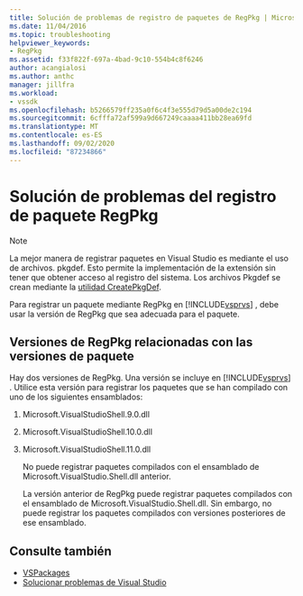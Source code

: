 ```yaml
---
title: Solución de problemas de registro de paquetes de RegPkg | Microsoft Docs
ms.date: 11/04/2016
ms.topic: troubleshooting
helpviewer_keywords:
- RegPkg
ms.assetid: f33f822f-697a-4bad-9c10-554b4c8f6246
author: acangialosi
ms.author: anthc
manager: jillfra
ms.workload:
- vssdk
ms.openlocfilehash: b5266579ff235a0f6c4f3e555d79d5a00de2c194
ms.sourcegitcommit: 6cfffa72af599a9d667249caaaa411bb28ea69fd
ms.translationtype: MT
ms.contentlocale: es-ES
ms.lasthandoff: 09/02/2020
ms.locfileid: "87234866"
---
```

# <a name="troubleshooting-regpkg-package-registration"></a>Solución de problemas del registro de paquete RegPkg
> [!NOTE]
> La mejor manera de registrar paquetes en Visual Studio es mediante el uso de archivos. pkgdef. Esto permite la implementación de la extensión sin tener que obtener acceso al registro del sistema. Los archivos Pkgdef se crean mediante la [utilidad CreatePkgDef](../../extensibility/internals/createpkgdef-utility.md).

 Para registrar un paquete mediante RegPkg en [!INCLUDE[vsprvs](../../code-quality/includes/vsprvs_md.md)] , debe usar la versión de RegPkg que sea adecuada para el paquete.

## <a name="regpkg-versions-related-to-package-versions"></a>Versiones de RegPkg relacionadas con las versiones de paquete
 Hay dos versiones de RegPkg. Una versión se incluye en [!INCLUDE[vsprvs](../../code-quality/includes/vsprvs_md.md)] . Utilice esta versión para registrar los paquetes que se han compilado con uno de los siguientes ensamblados:

1. Microsoft.VisualStudioShell.9.0.dll

2. Microsoft.VisualStudioShell.10.0.dll

3. Microsoft.VisualStudioShell.11.0.dll

   No puede registrar paquetes compilados con el ensamblado de Microsoft.VisualStudio.Shell.dll anterior.

   La versión anterior de RegPkg puede registrar paquetes compilados con el ensamblado de Microsoft.VisualStudio.Shell.dll. Sin embargo, no puede registrar los paquetes compilados con versiones posteriores de ese ensamblado.

## <a name="see-also"></a>Consulte también
- [VSPackages](../../extensibility/internals/vspackages.md)
- [Solucionar problemas de Visual Studio](/troubleshoot/visualstudio/welcome-visual-studio/)
